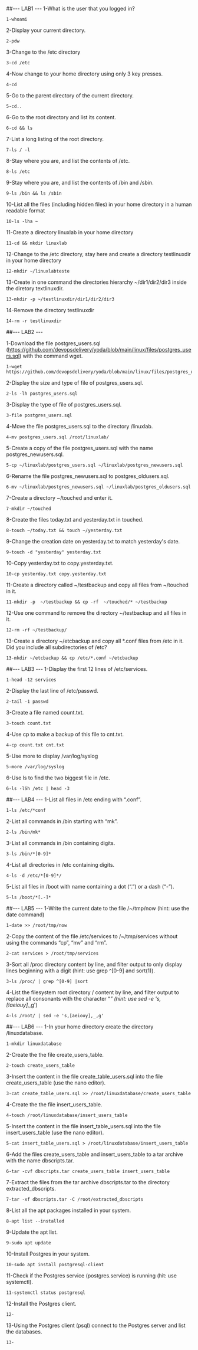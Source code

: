 ##--- LAB1 ---
1-What is the user that you logged in?
```
1-whoami
```
2-Display your current directory.
```
2-pdw
```
3-Change to the /etc directory
```
3-cd /etc
```
4-Now change to your home directory using only 3 key presses.
```
4-cd
```
5-Go to the parent directory of the current directory.
```
5-cd..
```
6-Go to the root directory and list its content.
```
6-cd && ls 
```
7-List a long listing of the root directory.
```
7-ls / -l
```
8-Stay where you are, and list the contents of /etc.
```
8-ls /etc
```
9-Stay where you are, and list the contents of /bin and /sbin.
```
9-ls /bin && ls /sbin
```
10-List all the files (including hidden files) in your home directory in a human readable format
```
10-ls -lha ~
```
11-Create a directory linuxlab in your home directory
```
11-cd && mkdir linuxlab
```
12-Change to the /etc directory, stay here and create a directory testlinuxdir in your home directory
```
12-mkdir ~/linuxlabteste
```
13-Create in one command the directories hierarchy ~/dir1/dir2/dir3 inside the diretory textlinuxdir.
```
13-mkdir -p ~/testlinuxdir/dir1/dir2/dir3
```
14-Remove the directory testlinuxdir
```
14-rm -r testlinuxdir
```



##--- LAB2 ---

1-Download the file postgres_users.sql (https://github.com/devopsdelivery/yoda/blob/main/linux/files/postgres_users.sql) with the command wget.
```
1-wget https://github.com/devopsdelivery/yoda/blob/main/linux/files/postgres_users.sql
```
2-Display the size and type of file of postgres_users.sql.
```
2-ls -lh postgres_users.sql
```
3-Display the type of file of postgres_users.sql.
```
3-file postgres_users.sql
```
4-Move the file postgres_users.sql to the directory /linuxlab.
```
4-mv postgres_users.sql /root/linuxlab/
```
5-Create a copy of the file postgres_users.sql with the name postgres_newusers.sql.
```
5-cp ~/linuxlab/postgres_users.sql ~/linuxlab/postgres_newusers.sql 
```
6-Rename the file postgres_newusers.sql to postgres_oldusers.sql.
```
6-mv ~/linuxlab/postgres_newusers.sql ~/linuxlab/postgres_oldusers.sql
```
7-Create a directory ~/touched and enter it.
```
7-mkdir ~/touched
```
8-Create the files today.txt and yesterday.txt in touched.
```
8-touch ~/today.txt && touch ~/yesterday.txt
```
9-Change the creation date on yesterday.txt to match yesterday's date.
```
9-touch -d "yesterday" yesterday.txt
```
10-Copy yesterday.txt to copy.yesterday.txt.
```
10-cp yesterday.txt copy.yesterday.txt 
```
11-Create a directory called ~/testbackup and copy all files from ~/touched in it.
```
11-mkdir -p  ~/testbackup && cp -rf  ~/touched/* ~/testbackup
```
12-Use one command to remove the directory ~/testbackup and all files in it.
```
12-rm -rf ~/testbackup/
```
13-Create a directory ~/etcbackup and copy all *.conf files from /etc in it. Did you include all subdirectories of /etc?
```
13-mkdir ~/etcbackup && cp /etc/*.conf ~/etcbackup
```


##--- LAB3 ---
1-Display the first 12 lines of /etc/services.
```
1-head -12 services
```
2-Display the last line of /etc/passwd.
```
2-tail -1 passwd
```
3-Create a file named count.txt.
```
3-touch count.txt
```
4-Use cp to make a backup of this file to cnt.txt.
```
4-cp count.txt cnt.txt
```
5-Use more to display /var/log/syslog
```
5-more /var/log/syslog
```
6-Use ls to find the two biggest file in /etc.
```
6-ls -lSh /etc | head -3
```



##--- LAB4 ---
1-List all files in /etc ending with “.conf”.
```
1-ls /etc/*conf
```
2-List all commands in /bin starting with “mk”.
```
2-ls /bin/mk*
```
3-List all commands in /bin containing digits.
```
3-ls /bin/*[0-9]*
```
4-List all directories in /etc containing digits.
```
4-ls -d /etc/*[0-9]*/
```
5-List all files in /boot with name containing a dot (“.”) or a dash (“-”).
```
5-ls /boot/*[.-]*
```

##--- LAB5 ---
1-Write the current date to the file /~/tmp/now (hint: use the date command)
```
1-date >> /root/tmp/now
```
2-Copy the content of the file /etc/services to /~/tmp/services without using the commands “cp”, “mv” and “rm”.
```
2-cat services > /root/tmp/services
```
3-Sort all /proc directory content by line, and filter output to only display lines beginning with a digit (hint: use grep ^[0-9] and sort(1)).
```
3-ls /proc/ | grep ^[0-9] |sort
```
4-List the filesystem root directory / content by line, and filter output to replace all consonants with the character “_” (hint: use sed -e 's,[!aeiouy],_,g')
```
4-ls /root/ | sed -e 's,[aeiouy],_,g'
```


##--- LAB6 ---
1-In your home directory create the directory /linuxdatabase.
```
1-mkdir linuxdatabase
```
2-Create the the file create_users_table.
```
2-touch create_users_table
```
3-Insert the content in the file create_table_users.sql into the file create_users_table (use the nano editor).
```
3-cat create_table_users.sql >> /root/linuxdatabase/create_users_table
```
4-Create the the file insert_users_table.
```
4-touch /root/linuxdatabase/insert_users_table
```
5-Insert the content in the file insert_table_users.sql into the file insert_users_table (use the nano editor).
```
5-cat insert_table_users.sql > /root/linuxdatabase/insert_users_table 
```
6-Add the files create_users_table and insert_users_table to a tar archive with the name dbscripts.tar.
```
6-tar -cvf dbscripts.tar create_users_table insert_users_table
```
7-Extract the files from the tar archive dbscripts.tar to the directory extracted_dbscripts.
```
7-tar -xf dbscripts.tar -C /root/extracted_dbscripts
```
8-List all the apt packages installed in your system.
```
8-apt list --installed
```
9-Update the apt list.
```
9-sudo apt update 
```
10-Install Postgres in your system.
```
10-sudo apt install postgresql-client
```
11-Check if the Postgres service (postgres.service) is running (hit: use systemctl).
```
11-systemctl status postgresql
```
12-Install the Postgres client.
```
12-
```
13-Using the Postgres client (psql) connect to the Postgres server and list the databases.
```
13-
```
